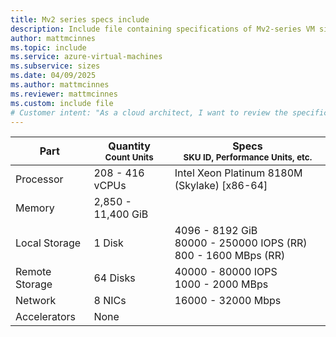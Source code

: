 ```yaml
---
title: Mv2 series specs include
description: Include file containing specifications of Mv2-series VM sizes.
author: mattmcinnes
ms.topic: include
ms.service: azure-virtual-machines
ms.subservice: sizes
ms.date: 04/09/2025
ms.author: mattmcinnes
ms.reviewer: mattmcinnes
ms.custom: include file
# Customer intent: "As a cloud architect, I want to review the specifications of Mv2-series virtual machines, so that I can determine their suitability for our application's performance and scalability requirements."
---
```

| Part | Quantity <br><sup>Count Units | Specs <br><sup>SKU ID, Performance Units, etc.  |
|---|---|---|
| Processor      | 208 - 416 vCPUs       | Intel Xeon Platinum 8180M (Skylake) [x86-64]                   |
| Memory         | 2,850 - 11,400 GiB          |                      |
| Local Storage  | 1 Disk           | 4096 - 8192 GiB <br>80000 - 250000 IOPS (RR) <br>800 - 1600 MBps (RR)                   |
| Remote Storage | 64 Disks    | 40000 - 80000 IOPS <br>1000 - 2000 MBps |
| Network        | 8 NICs          | 16000 - 32000 Mbps              |
| Accelerators   | None              |                       |
